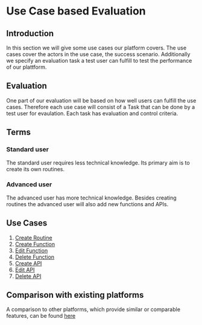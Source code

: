 # Use Case based Evaluation
## Introduction
In this section we will give some use cases our platform covers. The use cases cover the actors in the use case, the success scenario. Additionally we specify an evaluation task a test user can fulfill to test the performance of our plattform.

## Evaluation
One part of our evaluation will be based on how well users can fulfill the use cases. Therefore each use case will consist of a Task that can be done by a test user for evaulation. Each task has evaluation and control criteria.

## Terms
### Standard user
The standard user requires less technical knowledge. Its primary aim is to create its own routines.
### Advanced user
The advanced user has more technical knowledge. Besides creating routines the advanced user will also add new functions and APIs.

## Use Cases
1. [Create Routine](create_routine_usecase.md)
2. [Create Function](create_function_usecase.md)
3. [Edit Function](edit_function_usecase.md)
4. [Delete Function](delete_function_usecase.md)
5. [Create API](create_api_usecase.md)
6. [Edit API](edit_api_usecase.md)
7. [Delete API](delete_api_usecase.md)

## Comparison with existing platforms
A comparison to other platforms, which provide similar or comparable features, can be found [here](comparison_with_existing_platforms.md)
